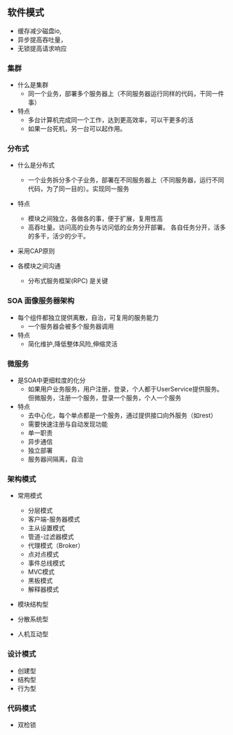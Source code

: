 ## 软件模式

 * 缓存减少磁盘io, 
 * 异步提高吞吐量，
 * 无锁提高请求响应
 

### 集群
 * 什么是集群
   + 同一个业务，部署多个服务器上（不同服务器运行同样的代码，干同一件事）
 * 特点
   + 多台计算机完成同一个工作，达到更高效率，可以干更多的活
   + 如果一台死机，另一台可以起作用。
   
### 分布式
 * 什么是分布式
   + 一个业务拆分多个子业务，部署在不同服务器上（不同服务器，运行不同代码，为了同一目的）。实现同一服务
 * 特点
   + 模块之间独立，各做各的事，便于扩展，复用性高
   + 高吞吐量。访问高的业务与访问低的业务分开部署。
   各自任务分开，活多的多干，活少的少干。
   
 * 采用CAP原则
   
 * 各模块之间沟通
   + 分布式服务框架(RPC) 是关键
   
### SOA 面像服务器架构
 * 每个组件都独立提供离散，自治，可复用的服务能力
   + 一个服务器会被多个服务器调用
 * 特点
   + 简化维护,降低整体风险,伸缩灵活
   
### 微服务
 * 是SOA中更细粒度的化分
   + 如果用户业务服务，用户注册，登录，个人都于UserService提供服务。
   但微服务，注册一个服务，登录一个服务，个人一个服务
 * 特点
   + 去中心化，每个单点都是一个服务，通过提供接口向外服务（如rest）
   + 需要快速注册与自动发现功能
   + 单一职责
   + 异步通信
   + 独立部署
   + 服务器间隔离，自治

### 架构模式
 * 常用模式
   + 分层模式
   + 客户端-服务器模式
   + 主从设置模式
   + 管道-过滤器模式
   + 代理模式（Broker）
   + 点对点模式
   + 事件总线模式
   + MVC模式
   + 黑板模式
   + 解释器模式
   
 * 模块结构型
 * 分散系统型
 * 人机互动型

### 设计模式
 * 创建型
 * 结构型
 * 行为型

### 代码模式
 * 双检锁